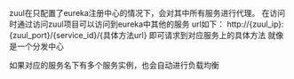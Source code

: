 zuul在只配置了eureka注册中心的情况下，会对其中所有服务进行代理。
在访问时通过访问zuul项目可以访问到eureka中其他的服务
url如下：
http://{zuul_ip}:{zuul_port}/{service_id}/{具体方法url}
即可请求到对应服务上的具体方法
就像是一个分发中心

如果对应的服务名下有多个服务实例，也会自动进行负载均衡